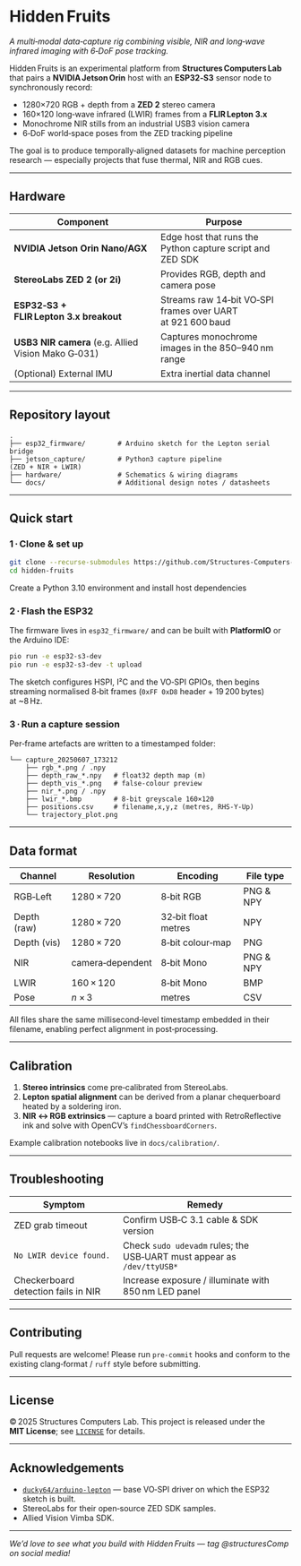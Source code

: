 # Hidden Fruits

*A multi‑modal data‑capture rig combining visible, NIR and long‑wave infrared imaging with 6‑DoF pose tracking.*

Hidden Fruits is an experimental platform from **Structures Computers Lab** that pairs a **NVIDIA Jetson Orin** host with an **ESP32‑S3** sensor node to synchronously record:

* 1280×720 RGB + depth from a **ZED 2** stereo camera
* 160×120 long‑wave infrared (LWIR) frames from a **FLIR Lepton 3.x**
* Monochrome NIR stills from an industrial USB3 vision camera
* 6‑DoF world‑space poses from the ZED tracking pipeline

The goal is to produce temporally‑aligned datasets for machine perception research — especially projects that fuse thermal, NIR and RGB cues.

---

## Hardware

| Component                                           | Purpose                                                    |
| --------------------------------------------------- | ---------------------------------------------------------- |
| **NVIDIA Jetson Orin Nano/AGX**                     | Edge host that runs the Python capture script and ZED SDK  |
| **StereoLabs ZED 2 (or 2i)**                        | Provides RGB, depth and camera pose                        |
| **ESP32‑S3 + FLIR Lepton 3.x breakout**             | Streams raw 14‑bit VO‑SPI frames over UART at 921 600 baud |
| **USB3 NIR camera** (e.g. Allied Vision Mako G‑031) | Captures monochrome images in the 850–940 nm range         |
| (Optional) External IMU                             | Extra inertial data channel                                |

---

## Repository layout

```
.
├── esp32_firmware/        # Arduino sketch for the Lepton serial bridge
├── jetson_capture/        # Python3 capture pipeline (ZED + NIR + LWIR)
├── hardware/              # Schematics & wiring diagrams
└── docs/                  # Additional design notes / datasheets
```

---

## Quick start

### 1 · Clone & set up

```bash
git clone --recurse-submodules https://github.com/Structures-Computers-Lab/hidden-fruits.git
cd hidden-fruits
```

Create a Python 3.10 environment and install host dependencies
### 2 · Flash the ESP32

The firmware lives in `esp32_firmware/` and can be built with **PlatformIO** or the Arduino IDE:

```bash
pio run -e esp32-s3-dev
pio run -e esp32-s3-dev -t upload
```

The sketch configures HSPI, I²C and the VO‑SPI GPIOs, then begins streaming normalised 8‑bit frames (`0xFF 0xD8` header + 19 200 bytes) at \~8 Hz.

### 3 · Run a capture session

Per‑frame artefacts are written to a timestamped folder:

```
└── capture_20250607_173212
    ├── rgb_*.png / .npy
    ├── depth_raw_*.npy   # float32 depth map (m)
    ├── depth_vis_*.png   # false‑colour preview
    ├── nir_*.png / .npy
    ├── lwir_*.bmp        # 8‑bit greyscale 160×120
    ├── positions.csv     # filename,x,y,z (metres, RHS‑Y‑Up)
    └── trajectory_plot.png
```

---

## Data format

| Channel     | Resolution       | Encoding            | File type |
| ----------- | ---------------- | ------------------- | --------- |
| RGB‑Left    | 1280 × 720       | 8‑bit RGB           | PNG & NPY |
| Depth (raw) | 1280 × 720       | 32‑bit float metres | NPY       |
| Depth (vis) | 1280 × 720       | 8‑bit colour‑map    | PNG       |
| NIR         | camera‑dependent | 8‑bit Mono          | PNG & NPY |
| LWIR        | 160 × 120        | 8‑bit Mono          | BMP       |
| Pose        | *n* × 3          | metres              | CSV       |

All files share the same millisecond‑level timestamp embedded in their filename, enabling perfect alignment in post‑processing.

---

## Calibration

1. **Stereo intrinsics** come pre‑calibrated from StereoLabs.
2. **Lepton spatial alignment** can be derived from a planar chequerboard heated by a soldering iron.
3. **NIR ↔ RGB extrinsics** — capture a board printed with RetroReflective ink and solve with OpenCV’s `findChessboardCorners`.

Example calibration notebooks live in `docs/calibration/`.

---

## Troubleshooting

| Symptom                             | Remedy                                                                 |
| ----------------------------------- | ---------------------------------------------------------------------- |
| ZED grab timeout                    | Confirm USB‑C 3.1 cable & SDK version                                  |
| `No LWIR device found.`             | Check `sudo udevadm` rules; the USB‑UART must appear as `/dev/ttyUSB*` |
| Checkerboard detection fails in NIR | Increase exposure / illuminate with 850 nm LED panel                   |

---

## Contributing

Pull requests are welcome! Please run `pre-commit` hooks and conform to the existing clang‑format / `ruff` style before submitting.

---

## License

© 2025 Structures Computers Lab. This project is released under the **MIT License**; see [`LICENSE`](LICENSE) for details.

---

## Acknowledgements

* [`ducky64/arduino-lepton`](https://github.com/ducky64/arduino-lepton) — base VO‑SPI driver on which the ESP32 sketch is built.
* StereoLabs for their open‑source ZED SDK samples.
* Allied Vision Vimba SDK.

---

*We’d love to see what you build with Hidden Fruits — tag @structuresComp on social media!*
